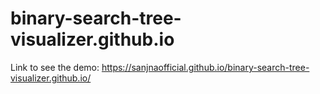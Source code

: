 # binary-search-tree-visualizer.github.io
Link to see the demo: https://sanjnaofficial.github.io/binary-search-tree-visualizer.github.io/
